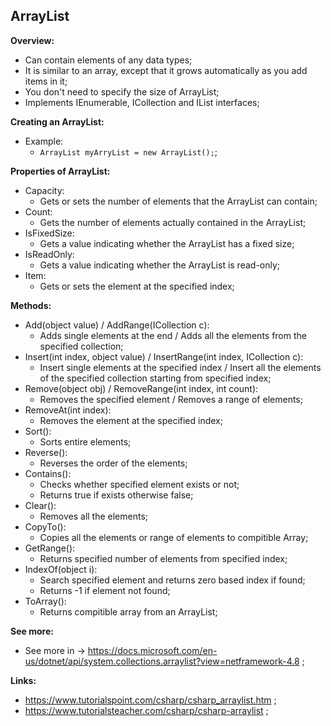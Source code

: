 ## ArrayList

**Overview:**

- Can contain elements of any data types;
- It is similar to an array, except that it grows automatically as you add items in it;
- You don't need to specify the size of ArrayList;
- Implements IEnumerable, ICollection and IList interfaces;

**Creating an ArrayList:**

- Example:
  - `ArrayList myArryList = new ArrayList();`;

**Properties of ArrayList:**

- Capacity:
  - Gets or sets the number of elements that the ArrayList can contain;
- Count:
  - Gets the number of elements actually contained in the ArrayList;
- IsFixedSize:
  - Gets a value indicating whether the ArrayList has a fixed size;
- IsReadOnly:
  - Gets a value indicating whether the ArrayList is read-only;
- Item:
  - Gets or sets the element at the specified index;

**Methods:**

- Add(object value) / AddRange(ICollection c):
  - Adds single elements at the end / Adds all the elements from the specified collection;
- Insert(int index, object value) / InsertRange(int index, ICollection c):
  - Insert single elements at the specified index / Insert all the elements of the specified collection starting from specified index;
- Remove(object obj) / RemoveRange(int index, int count):
  - Removes the specified element / Removes a range of elements;
- RemoveAt(int index):
  - Removes the element at the specified index;
- Sort():
  - Sorts entire elements;
- Reverse():
  - Reverses the order of the elements;
- Contains():
  - Checks whether specified element exists or not;
  - Returns true if exists otherwise false;
- Clear():
  - Removes all the elements;
- CopyTo():
  - Copies all the elements or range of elements to compitible Array;
- GetRange():
  - Returns specified number of elements from specified index;
- IndexOf(object i):
  - Search specified element and returns zero based index if found;
  - Returns -1 if element not found;
- ToArray():
  - Returns compitible array from an ArrayList;

**See more:**

- See more in -> https://docs.microsoft.com/en-us/dotnet/api/system.collections.arraylist?view=netframework-4.8 ;

**Links:**

- https://www.tutorialspoint.com/csharp/csharp_arraylist.htm ;
- https://www.tutorialsteacher.com/csharp/csharp-arraylist ;

